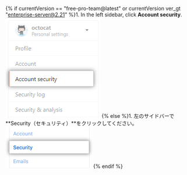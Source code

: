 {% if currentVersion == "free-pro-team@latest" or currentVersion ver_gt "enterprise-server@2.21" %}1. In the left sidebar, click **Account security**.
![User account security settings](/assets/images/help/settings/settings-sidebar-account-security.png)
{% else %}1. 左のサイドバーで**Security（セキュリティ）**をクリックしてください。
![User account security settings](/assets/images/help/settings/settings-sidebar-security.png){% endif %}
